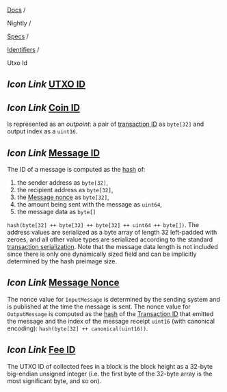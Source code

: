[Docs](https://docs.fuel.network/) /

Nightly  /

[Specs](https://docs.fuel.network/docs/nightly/specs/) /

[Identifiers](https://docs.fuel.network/docs/nightly/specs/identifiers/) /

Utxo Id

## _Icon Link_ [UTXO ID](https://docs.fuel.network/docs/nightly/specs/identifiers/utxo-id/\#utxo-id)

## _Icon Link_ [Coin ID](https://docs.fuel.network/docs/nightly/specs/identifiers/utxo-id/\#coin-id)

Is represented as an _outpoint_: a pair of [transaction ID](https://docs.fuel.network/docs/nightly/specs/identifiers/transaction-id/) as `byte[32]` and output index as a `uint16`.

## _Icon Link_ [Message ID](https://docs.fuel.network/docs/nightly/specs/identifiers/utxo-id/\#message-id)

The ID of a message is computed as the [hash](https://docs.fuel.network/docs/nightly/specs/protocol/cryptographic-primitives/#hashing) of:

1. the sender address as `byte[32]`,
2. the recipient address as `byte[32]`,
3. the [Message nonce](https://docs.fuel.network/docs/nightly/specs/identifiers/utxo-id/#message-nonce) as `byte[32]`,
4. the amount being sent with the message as `uint64`,
5. the message data as `byte[]`

`hash(byte[32] ++ byte[32] ++ byte[32] ++ uint64 ++ byte[])`. The address values are serialized as a byte array of length 32 left-padded with zeroes, and all other value types are serialized according to the standard [transaction serialization](https://docs.fuel.network/docs/nightly/specs/tx-format/transaction/). Note that the message data length is not included since there is only one dynamically sized field and can be implicitly determined by the hash preimage size.

## _Icon Link_ [Message Nonce](https://docs.fuel.network/docs/nightly/specs/identifiers/utxo-id/\#message-nonce)

The nonce value for `InputMessage` is determined by the sending system and is published at the time the message is sent. The nonce value for `OutputMessage` is computed as the [hash](https://docs.fuel.network/docs/nightly/specs/protocol/cryptographic-primitives/#hashing) of the [Transaction ID](https://docs.fuel.network/docs/nightly/specs/identifiers/transaction-id/) that emitted the message and the index of the message receipt `uint16` (with canonical encoding): `hash(byte[32] ++ canonical(uint16))`.

## _Icon Link_ [Fee ID](https://docs.fuel.network/docs/nightly/specs/identifiers/utxo-id/\#fee-id)

The UTXO ID of collected fees in a block is the block height as a 32-byte big-endian unsigned integer (i.e. the first byte of the 32-byte array is the most significant byte, and so on).